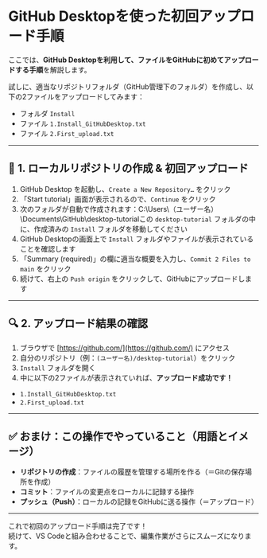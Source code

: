 # GitHub Desktopを使った初回アップロード手順

ここでは、**GitHub Desktopを利用して、ファイルをGitHubに初めてアップロードする手順**を解説します。

試しに、適当なリポジトリフォルダ（GitHub管理下のフォルダ）を作成し、以下の2ファイルをアップロードしてみます：

- フォルダ `Install`
- ファイル `1.Install_GitHubDesktop.txt`
- ファイル `2.First_upload.txt`

---

## 🔧 1. ローカルリポジトリの作成 & 初回アップロード

1. GitHub Desktop を起動し、`Create a New Repository…` をクリック  
2. 「Start tutorial」画面が表示されるので、`Continue` をクリック  
3. 次のフォルダが自動で作成されます：C:\Users\（ユーザー名）\Documents\GitHub\desktop-tutorialこの `desktop-tutorial` フォルダの中に、作成済みの `Install` フォルダを移動してください  
4. GitHub Desktopの画面上で `Install` フォルダやファイルが表示されていることを確認します  
5. 「Summary (required)」の欄に適当な概要を入力し、`Commit 2 Files to main` をクリック  
6. 続けて、右上の `Push origin` をクリックして、GitHubにアップロードします

---

## 🔍 2. アップロード結果の確認

1. ブラウザで [https://github.com/](https://github.com/) にアクセス  
2. 自分のリポジトリ（例：`(ユーザー名)/desktop-tutorial`）をクリック  
3. `Install` フォルダを開く  
4. 中に以下の2ファイルが表示されていれば、**アップロード成功です！**

- `1.Install_GitHubDesktop.txt`
- `2.First_upload.txt`

---

## ✅ おまけ：この操作でやっていること（用語とイメージ）

- **リポジトリの作成**：ファイルの履歴を管理する場所を作る（＝Gitの保存場所を作成）  
- **コミット**：ファイルの変更点をローカルに記録する操作  
- **プッシュ（Push）**：ローカルの記録をGitHubに送る操作（＝アップロード）

---

これで初回のアップロード手順は完了です！  
続けて、VS Codeと組み合わせることで、編集作業がさらにスムーズになります。

